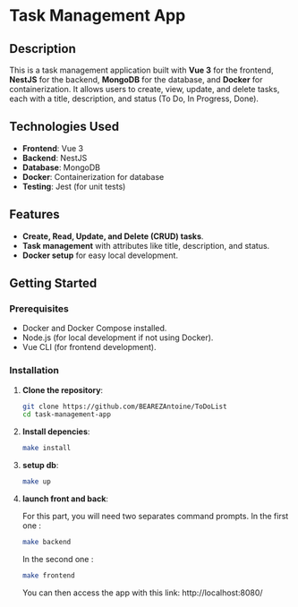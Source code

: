 # Task Management App

## Description

This is a task management application built with **Vue 3** for the frontend, **NestJS** for the backend, **MongoDB** for the database, and **Docker** for containerization. It allows users to create, view, update, and delete tasks, each with a title, description, and status (To Do, In Progress, Done).

## Technologies Used

- **Frontend**: Vue 3
- **Backend**: NestJS
- **Database**: MongoDB
- **Docker**: Containerization for database
- **Testing**: Jest (for unit tests)

## Features

- **Create, Read, Update, and Delete (CRUD) tasks**.
- **Task management** with attributes like title, description, and status.
- **Docker setup** for easy local development.

## Getting Started

### Prerequisites

- Docker and Docker Compose installed.
- Node.js (for local development if not using Docker).
- Vue CLI (for frontend development).

### Installation

1. **Clone the repository**:

   ```bash
   git clone https://github.com/BEAREZAntoine/ToDoList
   cd task-management-app
   ```

2. **Install depencies**:

    ```bash
    make install
    ```

3. **setup db**:

    ```bash
    make up
    ```

4. **launch front and back**:
  
    For this part, you will need two separates command prompts.
    In the first one : 

    ```bash
    make backend
    ```


    In the second one : 

    ```bash
    make frontend
    ```

    You can then access the app with this link:
    http://localhost:8080/